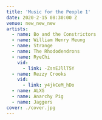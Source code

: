 ```yaml
---
title: 'Music for the People 1'
date: 2020-2-15 08:30:00 Z
venue: new_new_new
artists:
  - name: Bo and the Constrictors
  - name: William Henry Meung
  - name: Strange
  - name: The Rhododendrons
  - name: RyeChi
    vid:
      - link: -ZsnEJllT5Y
  - name: Rezzy Crooks
    vid:
      - link: y4jkCeM_hDo
  - name: ALXG
  - name: Anarchy Pig
  - name: Jaggers
cover: ./cover.jpg
---
```

